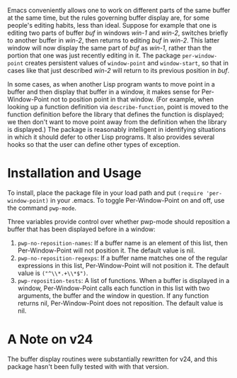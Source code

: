 Emacs conveniently allows one to work on different parts of the same buffer
at the same time, but the rules governing buffer display are, for some
people's editing habits, less than ideal.  Suppose for example that one is
editing two parts of buffer <i>buf</i> in windows <i>win-1</i> and
<i>win-2</i>, switches briefly to another buffer in <i>win-2</i>, then
returns to editing <i>buf</i> in <i>win-2</i>.  This latter window will now
display the same part of <i>buf</i> as <i>win-1</i>, rather than the portion
that one was just recently editing in it.  The package `per-window-point`
creates persistent values of `window-point` and `window-start`, so that in
cases like that just described <i>win-2</i> will return to its previous
position in <i>buf</i>.

In some cases, as when another Lisp program wants to move point in a buffer
and then display that buffer in a window, it makes sense for Per-Window-Point
not to position point in that window.  (For example, when looking up a
function definition via `describe-function`, point is moved to the function
definition before the library that defines the function is displayed; we then
don't want to move point away from the definition when the library is
displayed.)  The package is reasonably intelligent in identifying situations
in which it should defer to other Lisp programs.  It also provides several
hooks so that the user can define other types of exception.

Installation and Usage
======================

To install, place the package file in your load path and put `(require 'per-window-point)` in your .emacs.  To toggle Per-Window-Point on and off, use the command `pwp-mode`.

Three variables provide control over whether pwp-mode should reposition a buffer that has been displayed before in a window:

1. `pwp-no-reposition-names`:  If a buffer name is an element of this list, then Per-Window-Point will not position it. The default value is nil.
2. `pwp-no-reposition-regexps`:  If a buffer name matches one of the regular expressions in this list,  Per-Window-Point will not position it.  The default value is `("^\\*.+\\*$")`.
3. `pwp-reposition-tests`:  A list of functions.  When a buffer is displayed in a window, Per-Window-Point calls each function in this list with two arguments, the buffer and the window in question.  If any function returns nil, Per-Window-Point does not reposition.  The default value is nil.

A Note on v24
=============

The buffer display routines were substantially rewritten for v24, and this
package hasn't been fully tested with with that version.
